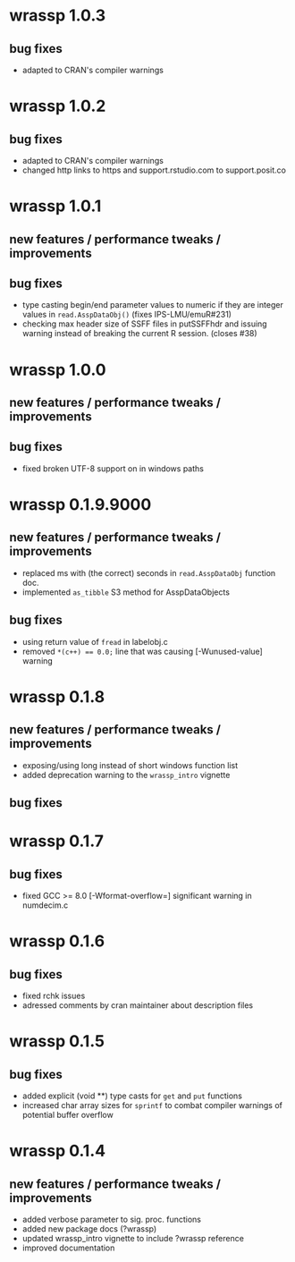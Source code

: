 # wrassp 1.0.3

## bug fixes

* adapted to CRAN's compiler warnings

# wrassp 1.0.2

## bug fixes

* adapted to CRAN's compiler warnings
* changed http links to https and support.rstudio.com to support.posit.co

# wrassp 1.0.1

## new features / performance tweaks / improvements

## bug fixes

* type casting begin/end parameter values to numeric if they are integer values in `read.AsspDataObj()` (fixes IPS-LMU/emuR#231)
* checking max header size of SSFF files in putSSFFhdr and issuing warning instead of breaking the current R session. (closes #38)


# wrassp 1.0.0

## new features / performance tweaks / improvements

## bug fixes

* fixed broken UTF-8 support on in windows paths

# wrassp 0.1.9.9000

## new features / performance tweaks / improvements

* replaced ms with (the correct) seconds in `read.AsspDataObj` function doc.
* implemented `as_tibble` S3 method for AsspDataObjects

## bug fixes

* using return value of `fread` in labelobj.c
* removed `*(c++) == 0.0;` line that was causing [-Wunused-value] warning

# wrassp 0.1.8

## new features / performance tweaks / improvements

* exposing/using long instead of short windows function list
* added deprecation warning to the `wrassp_intro` vignette

## bug fixes

# wrassp 0.1.7

## bug fixes

* fixed GCC >= 8.0 [-Wformat-overflow=] significant warning in numdecim.c

# wrassp 0.1.6

## bug fixes

* fixed rchk issues
* adressed comments by cran maintainer about description files

# wrassp 0.1.5

## bug fixes

* added explicit (void **) type casts for `get` and `put` functions
* increased char array sizes for `sprintf` to combat compiler warnings of potential buffer overflow

# wrassp 0.1.4

## new features / performance tweaks / improvements

* added verbose parameter to sig. proc. functions
* added new package docs (?wrassp)
* updated wrassp_intro vignette to include ?wrassp reference
* improved documentation
